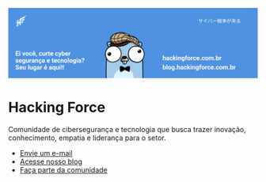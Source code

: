 ![HackingForce](https://raw.githubusercontent.com/hackingforce/.github/main/assets/readme_header.jpg)

# Hacking Force
Comunidade de cibersegurança e tecnologia que busca trazer inovação, conhecimento, empatia e liderança para o setor. 

* [Envie um e-mail](mailto:contact@hackingforce.com.br)
* [Acesse nosso blog](https://blog.hackingforce.com.br)
* [Faça parte da comunidade](https://discord.gg/2QRkgT3CM3)

